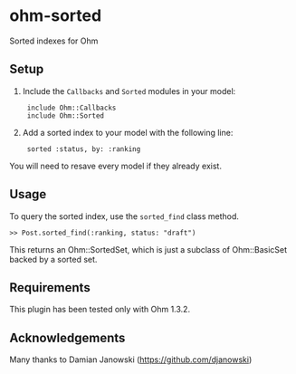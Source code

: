 ohm-sorted
==========

Sorted indexes for Ohm


Setup
-----

1. Include the `Callbacks` and `Sorted` modules in your model:

		include Ohm::Callbacks 
		include Ohm::Sorted

2. Add a sorted index to your model with the following line:

		sorted :status, by: :ranking

You will need to resave every model if they already exist.

Usage
-----

To query the sorted index, use the `sorted_find` class method.

    >> Post.sorted_find(:ranking, status: "draft")

This returns an Ohm::SortedSet, which is just a subclass of Ohm::BasicSet
backed by a sorted set.


Requirements
------------

This plugin has been tested only with Ohm 1.3.2.


Acknowledgements
----------------

Many thanks to Damian Janowski (https://github.com/djanowski)
